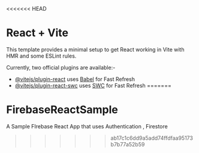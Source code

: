 <<<<<<< HEAD
# React + Vite

This template provides a minimal setup to get React working in Vite with HMR and some ESLint rules.

Currently, two official plugins are available:-

- [@vitejs/plugin-react](https://github.com/vitejs/vite-plugin-react/blob/main/packages/plugin-react/README.md) uses [Babel](https://babeljs.io/) for Fast Refresh
- [@vitejs/plugin-react-swc](https://github.com/vitejs/vite-plugin-react-swc) uses [SWC](https://swc.rs/) for Fast Refresh
=======
# FirebaseReactSample
A Sample FIrebase React App that uses Authentication , Firestore
>>>>>>> ab17c1c6dd9a5add74ffdfaa95173b7b77a52b59
